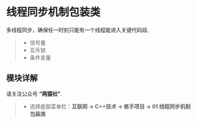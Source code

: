 
线程同步机制包装类
===============
多线程同步，确保任一时刻只能有一个线程能进入关键代码段.
> * 信号量
> * 互斥锁
> * 条件变量

模块详解
------------
请关注公众号 **“两猿社”**.
> * 选择底部菜单栏：**互联网 -> C++技术 -> 练手项目 -> 01 线程同步机制包装类**




